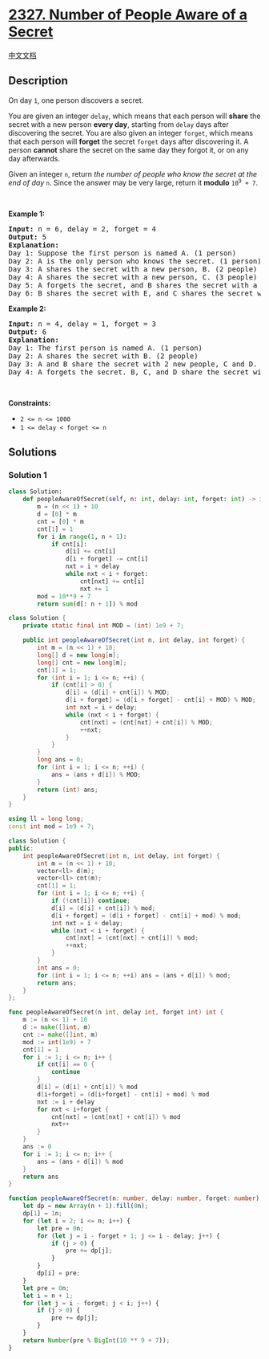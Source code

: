 # [2327. Number of People Aware of a Secret](https://leetcode.com/problems/number-of-people-aware-of-a-secret)

[中文文档](/solution/2300-2399/2327.Number%20of%20People%20Aware%20of%20a%20Secret/README.md)

## Description

<p>On day <code>1</code>, one person discovers a secret.</p>

<p>You are given an integer <code>delay</code>, which means that each person will <strong>share</strong> the secret with a new person <strong>every day</strong>, starting from <code>delay</code> days after discovering the secret. You are also given an integer <code>forget</code>, which means that each person will <strong>forget</strong> the secret <code>forget</code> days after discovering it. A person <strong>cannot</strong> share the secret on the same day they forgot it, or on any day afterwards.</p>

<p>Given an integer <code>n</code>, return<em> the number of people who know the secret at the end of day </em><code>n</code>. Since the answer may be very large, return it <strong>modulo</strong> <code>10<sup>9</sup> + 7</code>.</p>

<p>&nbsp;</p>
<p><strong class="example">Example 1:</strong></p>

<pre>
<strong>Input:</strong> n = 6, delay = 2, forget = 4
<strong>Output:</strong> 5
<strong>Explanation:</strong>
Day 1: Suppose the first person is named A. (1 person)
Day 2: A is the only person who knows the secret. (1 person)
Day 3: A shares the secret with a new person, B. (2 people)
Day 4: A shares the secret with a new person, C. (3 people)
Day 5: A forgets the secret, and B shares the secret with a new person, D. (3 people)
Day 6: B shares the secret with E, and C shares the secret with F. (5 people)
</pre>

<p><strong class="example">Example 2:</strong></p>

<pre>
<strong>Input:</strong> n = 4, delay = 1, forget = 3
<strong>Output:</strong> 6
<strong>Explanation:</strong>
Day 1: The first person is named A. (1 person)
Day 2: A shares the secret with B. (2 people)
Day 3: A and B share the secret with 2 new people, C and D. (4 people)
Day 4: A forgets the secret. B, C, and D share the secret with 3 new people. (6 people)
</pre>

<p>&nbsp;</p>
<p><strong>Constraints:</strong></p>

<ul>
	<li><code>2 &lt;= n &lt;= 1000</code></li>
	<li><code>1 &lt;= delay &lt; forget &lt;= n</code></li>
</ul>

## Solutions

### Solution 1

<!-- tabs:start -->

```python
class Solution:
    def peopleAwareOfSecret(self, n: int, delay: int, forget: int) -> int:
        m = (n << 1) + 10
        d = [0] * m
        cnt = [0] * m
        cnt[1] = 1
        for i in range(1, n + 1):
            if cnt[i]:
                d[i] += cnt[i]
                d[i + forget] -= cnt[i]
                nxt = i + delay
                while nxt < i + forget:
                    cnt[nxt] += cnt[i]
                    nxt += 1
        mod = 10**9 + 7
        return sum(d[: n + 1]) % mod
```

```java
class Solution {
    private static final int MOD = (int) 1e9 + 7;

    public int peopleAwareOfSecret(int n, int delay, int forget) {
        int m = (n << 1) + 10;
        long[] d = new long[m];
        long[] cnt = new long[m];
        cnt[1] = 1;
        for (int i = 1; i <= n; ++i) {
            if (cnt[i] > 0) {
                d[i] = (d[i] + cnt[i]) % MOD;
                d[i + forget] = (d[i + forget] - cnt[i] + MOD) % MOD;
                int nxt = i + delay;
                while (nxt < i + forget) {
                    cnt[nxt] = (cnt[nxt] + cnt[i]) % MOD;
                    ++nxt;
                }
            }
        }
        long ans = 0;
        for (int i = 1; i <= n; ++i) {
            ans = (ans + d[i]) % MOD;
        }
        return (int) ans;
    }
}
```

```cpp
using ll = long long;
const int mod = 1e9 + 7;

class Solution {
public:
    int peopleAwareOfSecret(int n, int delay, int forget) {
        int m = (n << 1) + 10;
        vector<ll> d(m);
        vector<ll> cnt(m);
        cnt[1] = 1;
        for (int i = 1; i <= n; ++i) {
            if (!cnt[i]) continue;
            d[i] = (d[i] + cnt[i]) % mod;
            d[i + forget] = (d[i + forget] - cnt[i] + mod) % mod;
            int nxt = i + delay;
            while (nxt < i + forget) {
                cnt[nxt] = (cnt[nxt] + cnt[i]) % mod;
                ++nxt;
            }
        }
        int ans = 0;
        for (int i = 1; i <= n; ++i) ans = (ans + d[i]) % mod;
        return ans;
    }
};
```

```go
func peopleAwareOfSecret(n int, delay int, forget int) int {
	m := (n << 1) + 10
	d := make([]int, m)
	cnt := make([]int, m)
	mod := int(1e9) + 7
	cnt[1] = 1
	for i := 1; i <= n; i++ {
		if cnt[i] == 0 {
			continue
		}
		d[i] = (d[i] + cnt[i]) % mod
		d[i+forget] = (d[i+forget] - cnt[i] + mod) % mod
		nxt := i + delay
		for nxt < i+forget {
			cnt[nxt] = (cnt[nxt] + cnt[i]) % mod
			nxt++
		}
	}
	ans := 0
	for i := 1; i <= n; i++ {
		ans = (ans + d[i]) % mod
	}
	return ans
}
```

```ts
function peopleAwareOfSecret(n: number, delay: number, forget: number): number {
    let dp = new Array(n + 1).fill(0n);
    dp[1] = 1n;
    for (let i = 2; i <= n; i++) {
        let pre = 0n;
        for (let j = i - forget + 1; j <= i - delay; j++) {
            if (j > 0) {
                pre += dp[j];
            }
        }
        dp[i] = pre;
    }
    let pre = 0n;
    let i = n + 1;
    for (let j = i - forget; j < i; j++) {
        if (j > 0) {
            pre += dp[j];
        }
    }
    return Number(pre % BigInt(10 ** 9 + 7));
}
```

<!-- tabs:end -->

<!-- end -->
